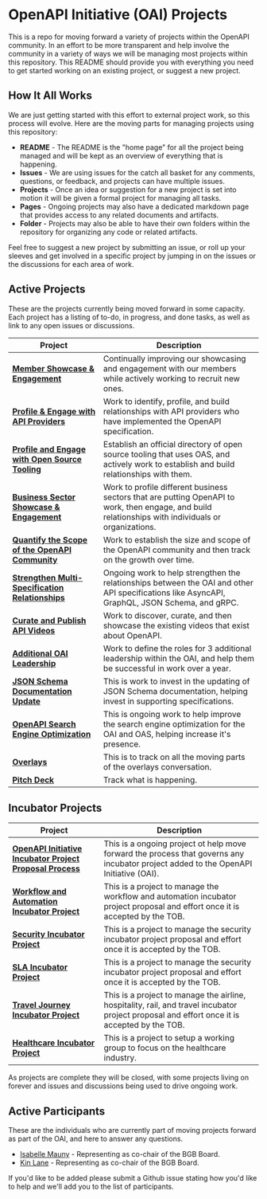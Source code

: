 # OpenAPI Initiative (OAI) Projects
This is a repo for moving forward a variety of projects within the OpenAPI community. In an effort to be more transparent and help involve the community in a variety of ways we will be managing most projects within this repository. This README should provide you with everything you need to get started working on an existing project, or suggest a new project.

## How It All Works
We are just getting started with this effort to external project work, so this process will evolve. Here are the moving parts for managing projects using this repository:

- **README** - The README is the "home page" for all the project being managed and will be kept as an overview of everything that is happening.
- **Issues** - We are using issues for the catch all basket for any comments, questions, or feedback, and projects can have multiple issues.
- **Projects** - Once an idea or suggestion for a new project is set into motion it will be given a formal project for managing all tasks.
- **Pages** - Ongoing projects may also have a dedicated markdown page that provides access to any related documents and artifacts.
- **Folder** - Projects may also be able to have their own folders within the repository for organizing any code or related artifacts.

Feel free to suggest a new project by submitting an issue, or roll up your sleeves and get involved in a specific project by jumping in on the issues or the discussions for each area of work.

<!-- dynamic content -->
## Active Projects
These are the projects currently being moved forward in some capacity. Each project has a listing of to-do, in progress, and done tasks, as well as link to any open issues or discussions.

Project|Description|
|---|---|
|[**Member Showcase & Engagement**](https://github.com/OAI/Projects/projects/2)|Continually improving our showcasing and engagement with our members while actively working to recruit new ones.|
|[**Profile & Engage with API Providers**](https://github.com/OAI/Projects/projects/3)|Work to identify, profile, and build relationships with API providers who have implemented the OpenAPI specification.|
|[**Profile and Engage with Open Source Tooling**](https://github.com/OAI/Projects/projects/4)|Establish an official directory of open source tooling that uses OAS, and actively work to establish and build relationships with them.|
|[**Business Sector Showcase & Engagement**](https://github.com/OAI/Projects/projects/5)|Work to profile different business sectors that are putting OpenAPI to work, then engage, and build relationships with individuals or organizations.|
|[**Quantify the Scope of the OpenAPI Community**](https://github.com/OAI/Projects/projects/6)|Work to establish the size and scope of the OpenAPI community and then track on the growth over time.|
|[**Strengthen Multi-Specification Relationships**](https://github.com/OAI/Projects/projects/7)|Ongoing work to help strengthen the relationships between the OAI and other API specifications like AsyncAPI, GraphQL, JSON Schema, and gRPC.|
|[**Curate and Publish API Videos**](https://github.com/OAI/Projects/projects/8)|Work to discover, curate, and then showcase the existing videos that exist about OpenAPI.|
|[**Additional OAI Leadership**](https://github.com/OAI/Projects/projects/9)|Work to define the roles for 3 additional leadership within the OAI, and help them be successful in work over a year.|
|[**JSON Schema Documentation Update**](https://github.com/OAI/Projects/projects/10)|This is work to invest in the updating of JSON Schema documentation, helping invest in supporting specifications.|
|[**OpenAPI Search Engine Optimization**](https://github.com/OAI/Projects/projects/11)|This is ongoing work to help improve the search engine optimization for the OAI and OAS, helping increase it's presence.|
|[**Overlays**](https://github.com/OAI/Projects/projects/17)|This is to track on all the moving parts of the overlays conversation.|
|[**Pitch Deck**](https://github.com/OAI/Projects/projects/19)|Track what is happening.|

## Incubator Projects

Project|Description|
|---|---|
|[**OpenAPI Initiative Incubator Project Proposal Process**](https://github.com/OAI/Projects/projects/12)|This is a ongoing project ot help move forward the process that governs any incubator project added to the OpenAPI Initiative (OAI).|
|[**Workflow and Automation Incubator Project**](https://github.com/OAI/Projects/projects/13)|This is a project to manage the workflow and automation incubator project proposal and effort once it is accepted by the TOB.|
|[**Security Incubator Project**](https://github.com/OAI/Projects/projects/14)|This is a project to manage the security incubator project proposal and effort once it is accepted by the TOB.|
|[**SLA Incubator Project**](https://github.com/OAI/Projects/projects/15)|This is a project to manage the security incubator project proposal and effort once it is accepted by the TOB.|
|[**Travel Journey Incubator Project**](https://github.com/OAI/Projects/projects/16)|This is a project to manage the airline, hospitality, rail, and travel incubator project proposal and effort once it is accepted by the TOB.|
|[**Healthcare Incubator Project**](https://github.com/OAI/Projects/projects/18)|This is a project to setup a working group to focus on the healthcare industry.|
<!-- dynamic content -->

As projects are complete they will be closed, with some projects living on forever and issues and discussions being used to drive ongoing work.

## Active Participants
These are the individuals who are currently part of moving projects forward as part of the OAI, and here to answer any questions.

- [Isabelle Mauny](https://github.com/isamauny) - Representing as co-chair of the BGB Board.
- [Kin Lane](https://github.com/kinlane) - Representing as co-chair of the BGB Board.

If you'd like to be added please submit a Github issue stating how you'd like to help and we'll add you to the list of participants.
